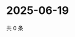 # 2025-06-19

共 0 条

<!-- BEGIN ZHIHUQUESTIONS -->
<!-- 最后更新时间 Thu Jun 19 2025 13:12:16 GMT+0800 (China Standard Time) -->

<!-- END ZHIHUQUESTIONS -->
